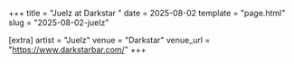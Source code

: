 +++
title = "Juelz at Darkstar "
date = 2025-08-02
template = "page.html"
slug = "2025-08-02-juelz"

[extra]
artist = "Juelz"
venue = "Darkstar"
venue_url = "https://www.darkstarbar.com/"
+++
